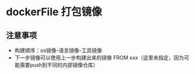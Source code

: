 # dockerFile 打包镜像
## 
## 注意事项
- 构建顺序：os镜像-语言镜像-工具镜像
- 下一步镜像可以使用上一步构建出来的镜像 FROM xxx（这里未指定，因为可能需要push到不同的内部镜像仓库）